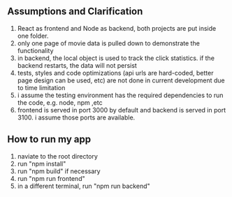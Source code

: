 
## Assumptions and Clarification

1. React as frontend and Node as backend, both projects are put inside one folder.
2. only one page of movie data is pulled down to demonstrate the functionality
3. in backend, the local object is used to track the click statistics. if the backend restarts, the data will not persist
4. tests, styles and code optimizations (api urls are hard-coded, better page design can be used, etc) are not done in current development due to time limitation
5. i assume the testing environment has the required dependencies to run the code, e.g. node, npm ,etc
6. frontend is served in port 3000 by default and backend is served in port 3100. i assume those ports are available.

## How to run my app

1. naviate to the root directory
2. run "npm install"
3. run "npm build" if necessary
4. run "npm run frontend"
5. in a different terminal, run "npm run backend"






